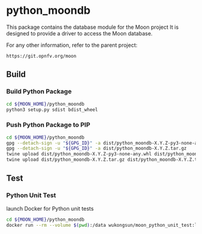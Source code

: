 # python_moondb

This package contains the database module for the Moon project
It is designed to provide a driver to access the Moon database.

For any other information, refer to the parent project:

    https://git.opnfv.org/moon

## Build
### Build Python Package
```bash
cd ${MOON_HOME}/python_moondb
python3 setup.py sdist bdist_wheel
```

### Push Python Package to PIP
```bash
cd ${MOON_HOME}/python_moondb
gpg --detach-sign -u "${GPG_ID}" -a dist/python_moondb-X.Y.Z-py3-none-any.whl
gpg --detach-sign -u "${GPG_ID}" -a dist/python_moondb-X.Y.Z.tar.gz
twine upload dist/python_moondb-X.Y.Z-py3-none-any.whl dist/python_moondb-X.Y.Z-py3-none-any.whl.asc
twine upload dist/python_moondb-X.Y.Z.tar.gz dist/python_moondb-X.Y.Z.tar.gz.asc
```

## Test
### Python Unit Test
launch Docker for Python unit tests
```bash
cd ${MOON_HOME}/python_moondb
docker run --rm --volume $(pwd):/data wukongsun/moon_python_unit_test:latest
```